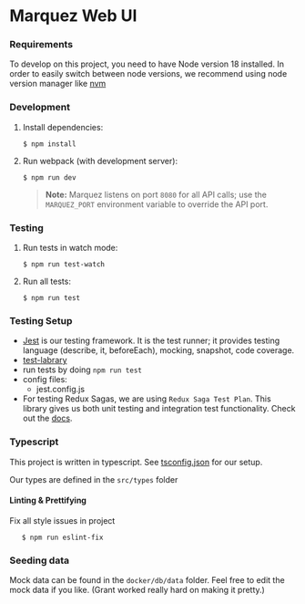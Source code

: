 # Marquez Web UI

### Requirements

To develop on this project, you need to have Node version 18 installed. In order to easily switch between node versions, we recommend using node version manager like [nvm](https://github.com/nvm-sh/nvm/blob/master/README.md)

### Development

1. Install dependencies:

   ```
   $ npm install
   ```

2. Run webpack (with development server):

   ```
   $ npm run dev
   ```

   > **Note:** Marquez listens on port `8080` for all API calls; use the `MARQUEZ_PORT` environment variable to  override the API port.

### Testing

1. Run tests in watch mode:

   ```
   $ npm run test-watch
   ```

2. Run all tests:

   ```
   $ npm run test
   ```

### Testing Setup

- [Jest](https://jestjs.io/en/) is our testing framework. It is the test runner; it provides testing language (describe, it, beforeEach), mocking, snapshot, code coverage.
- [test-labrary](https://testing-library.com/)
- run tests by doing `npm run test`
- config files:
  - jest.config.js
- For testing Redux Sagas, we are using `Redux Saga Test Plan`. This library gives us both unit testing and integration test functionality. Check out the [docs](http://redux-saga-test-plan.jeremyfairbank.com/).

### Typescript

This project is written in typescript. See [tsconfig.json](tsconfig.json) for our setup.

Our types are defined in the `src/types` folder

#### Linting & Prettifying

Fix all style issues in project
```
   $ npm run eslint-fix
```

### Seeding data

Mock data can be found in the `docker/db/data` folder.
Feel free to edit the mock data if you like. (Grant worked really hard on making it pretty.)
